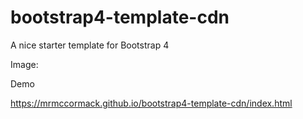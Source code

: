 # bootstrap4-template-cdn

A nice starter template for Bootstrap 4

Image:


Demo

https://mrmccormack.github.io/bootstrap4-template-cdn/index.html


